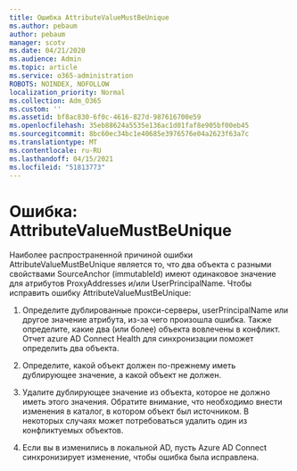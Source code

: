 ```yaml
---
title: Ошибка AttributeValueMustBeUnique
ms.author: pebaum
author: pebaum
manager: scotv
ms.date: 04/21/2020
ms.audience: Admin
ms.topic: article
ms.service: o365-administration
ROBOTS: NOINDEX, NOFOLLOW
localization_priority: Normal
ms.collection: Adm_O365
ms.custom: ''
ms.assetid: bf8ac830-6f0c-4616-827d-987616700e59
ms.openlocfilehash: 35eb88624a5535e136ac1d01faf8e905bf00eb45
ms.sourcegitcommit: 8bc60ec34bc1e40685e3976576e04a2623f63a7c
ms.translationtype: MT
ms.contentlocale: ru-RU
ms.lasthandoff: 04/15/2021
ms.locfileid: "51813773"
---
```

# <a name="error-attributevaluemustbeunique"></a>Ошибка: AttributeValueMustBeUnique

Наиболее распространенной причиной ошибки AttributeValueMustBeUnique является то, что два объекта с разными свойствами SourceAnchor (immutableId) имеют одинаковое значение для атрибутов ProxyAddresses и/или UserPrincipalName. Чтобы исправить ошибку AttributeValueMustBeUnique:
  
1. Определите дублированные прокси-серверы, userPrincipalName или другое значение атрибута, из-за чего произошла ошибка. Также определите, какие два (или более) объекта вовлечены в конфликт. Отчет azure AD Connect Health для синхронизации поможет определить два объекта.
    
2. Определите, какой объект должен по-прежнему иметь дублирующее значение, а какой объект не должен.
    
3. Удалите дублирующее значение из объекта, которое не должно иметь этого значения. Обратите внимание, что необходимо внести изменения в каталог, в котором объект был источником. В некоторых случаях может потребоваться удалить один из конфликтуемых объектов.
    
4. Если вы в изменились в локальной AD, пусть Azure AD Connect синхронизирует изменение, чтобы ошибка была исправлена.
    

